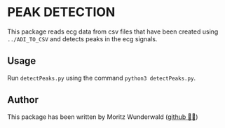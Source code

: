 # PEAK DETECTION

This package reads ecg data from csv files that have been created using `../ADI_TO_CSV` and detects peaks in the ecg signals.

## Usage

Run `detectPeaks.py` using the command `python3 detectPeaks.py`.

## Author

This package has been written by Moritz Wunderwald ([github 🧑‍💻](https://github.com/wunderwald))